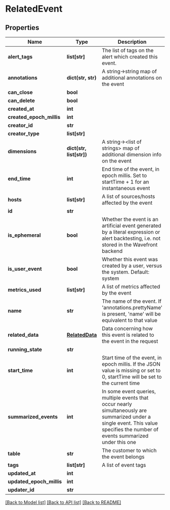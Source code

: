 # RelatedEvent

## Properties
Name | Type | Description | Notes
------------ | ------------- | ------------- | -------------
**alert_tags** | **list[str]** | The list of tags on the alert which created this event. | [optional] 
**annotations** | **dict(str, str)** | A string-&gt;string map of additional annotations on the event | 
**can_close** | **bool** |  | [optional] 
**can_delete** | **bool** |  | [optional] 
**created_at** | **int** |  | [optional] 
**created_epoch_millis** | **int** |  | [optional] 
**creator_id** | **str** |  | [optional] 
**creator_type** | **list[str]** |  | [optional] 
**dimensions** | **dict(str, list[str])** | A string-&gt;&lt;list of strings&gt; map of additional dimension info on the event | [optional] 
**end_time** | **int** | End time of the event, in epoch millis.  Set to startTime + 1 for an instantaneous event | [optional] 
**hosts** | **list[str]** | A list of sources/hosts affected by the event | [optional] 
**id** | **str** |  | [optional] 
**is_ephemeral** | **bool** | Whether the event is an artificial event generated by a literal expression or alert backtesting, i.e. not stored in the Wavefront backend | [optional] 
**is_user_event** | **bool** | Whether this event was created by a user, versus the system.  Default: system | [optional] 
**metrics_used** | **list[str]** | A list of metrics affected by the event | [optional] 
**name** | **str** | The name of the event.  If &#39;annotations.prettyName&#39; is present, &#39;name&#39; will be equivalent to that value | 
**related_data** | [**RelatedData**](RelatedData.md) | Data concerning how this event is related to the event in the request | [optional] 
**running_state** | **str** |  | [optional] 
**start_time** | **int** | Start time of the event, in epoch millis.  If the JSON value is missing or set to 0, startTime will be set to the current time | 
**summarized_events** | **int** | In some event queries, multiple events that occur nearly simultaneously are summarized under a single event.  This value specifies the number of events summarized under this one | [optional] 
**table** | **str** | The customer to which the event belongs | [optional] 
**tags** | **list[str]** | A list of event tags | [optional] 
**updated_at** | **int** |  | [optional] 
**updated_epoch_millis** | **int** |  | [optional] 
**updater_id** | **str** |  | [optional] 

[[Back to Model list]](../README.md#documentation-for-models) [[Back to API list]](../README.md#documentation-for-api-endpoints) [[Back to README]](../README.md)


